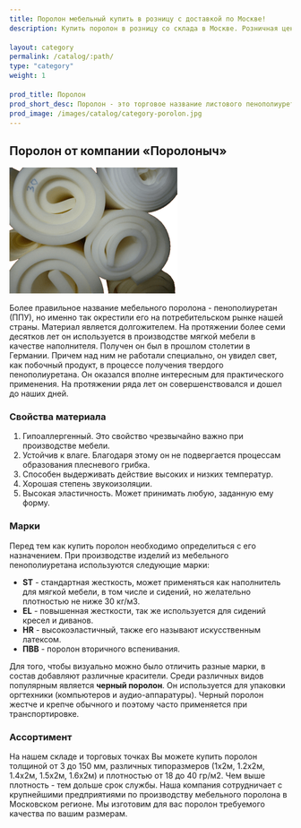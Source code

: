 ```yaml
---
title: Поролон мебельный купить в розницу с доставкой по Москве!
description: Купить поролон в розницу со склада в Москве. Розничная цена листового поролона в интернет-магазине Поролоныча.

layout: category
permalink: /catalog/:path/
type: "category"
weight: 1

prod_title: Поролон
prod_short_desc: Поролон - это торговое название листового пенополиуретана. Наименование "Поролон", ставшее для нас столь привычным, в действительности является торговым названием эластичного пенополиуретана...
prod_image: /images/catalog/category-porolon.jpg
---
```

## Поролон от компании «Поролоныч»
<img class="image right" src="/images/catalog/porolon_foto.png" alt="Поролон купить в розницу"/>

Более правильное название мебельного поролона - пенополиуретан (ППУ), но именно так окрестили его на потребительском рынке нашей страны. Материал является долгожителем. На протяжении более семи десятков лет он используется в производстве мягкой мебели в качестве наполнителя. Получен он был в прошлом столетии в Германии. Причем над ним не работали специально, он увидел свет, как побочный продукт, в процессе получения твердого пенополиуретана. Он оказался вполне интересным для практического применения. На протяжении ряда лет он совершенствовался и дошел до наших дней.

### Свойства материала

1. Гипоаллергенный. Это свойство чрезвычайно важно при производстве мебели.
2. Устойчив к влаге. Благодаря этому он не подвергается процессам образования плесневого грибка.
3. Способен выдерживать действие высоких и низких температур.
4. Хорошая степень звукоизоляции.
5. Высокая эластичность. Может принимать любую, заданную ему форму.

### Марки

Перед тем как купить поролон необходимо определиться с его назначением. При производстве изделий из мебельного пенополиуретана используются следующие марки:

- **ST** - стандартная жесткость, может применяться как наполнитель для мягкой мебели, в том числе и сидений, но желательно плотностью не ниже 30 кг/м3.
- **EL** - повышенная жесткости, так же используется для сидений кресел и диванов.
- **HR** - высокоэластичный, также его называют искусственным латексом.
- **ПВВ** - поролон вторичного вспенивания.

Для того, чтобы визуально можно было отличить разные марки, в состав добавляют различные красители. Среди различных видов популярным является **черный поролон**. Он используется для упаковки оргтехники (компьютеров и аудио-аппаратуры). Черный поролон жестче и крепче обычного и поэтому часто применяется при транспортировке.

### Ассортимент

На нашем складе и торговых точках Вы можете купить поролон толщиной от 3 до 150 мм, различных типоразмеров (1х2м, 1.2х2м, 1.4х2м, 1.5х2м, 1.6х2м) и плотностью от 18 до 40 гр/м2. Чем выше плотность - тем дольше срок службы. Наша компания сотрудничает с крупнейшими предприятиями по производству мебельного поролона в Московском регионе. Мы изготовим для вас поролон требуемого качества по вашим размерам.